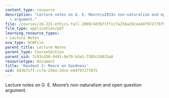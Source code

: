 ```yaml
---
content_type: resource
description: "Lecture notes on G. E. Moore\u2019s non-naturalism and open question\
  \ argument."
file: /courses/24-231-ethics-fall-2009/4d3b71ffcc7a256a2dcee44f97277875_MIT24_231F09_lec03.pdf
file_type: application/pdf
learning_resource_types:
- Lecture Notes
ocw_type: OCWFile
parent_title: Lecture Notes
parent_type: CourseSection
parent_uid: 7c93cd30-4d43-0e79-b3a1-7385c34033a6
resourcetype: Document
title: 'Handout 2: Moore on Goodness'
uid: 4d3b71ff-cc7a-256a-2dce-e44f97277875
---
```

Lecture notes on G. E. Moore’s non-naturalism and open question argument.

